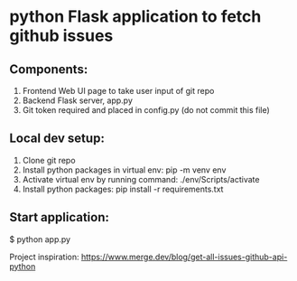 # python Flask application to fetch github issues

## Components:
1. Frontend Web UI page to take user input of git repo
2. Backend Flask server, app.py
3. Git token required and placed in config.py (do not commit this file)

## Local dev setup:
1. Clone git repo
2. Install python packages in virtual env: pip -m venv env
3. Activate virtual env by running command: ./env/Scripts/activate
4. Install python packages: pip install -r requirements.txt


## Start application:
$ python app.py

Project inspiration: https://www.merge.dev/blog/get-all-issues-github-api-python

